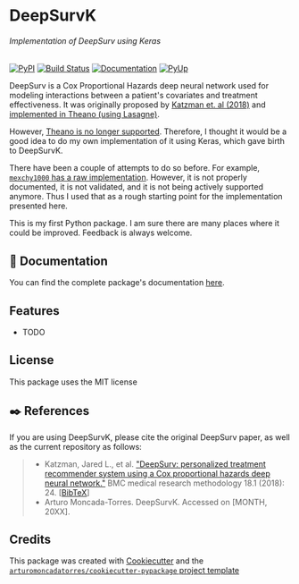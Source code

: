 
# DeepSurvK
######  Implementation of DeepSurv using Keras

[![PyPI](https://img.shields.io/pypi/v/deepsurvk.svg)](https://pypi.python.org/pypi/deepsurvk)
[![Build Status](https://img.shields.io/travis/arturomoncadatorres/deepsurvk.svg?branch=master)](https://travis-ci.org/arturomoncadatorres/deepsurvk)
[![Documentation](https://readthedocs.org/projects/deepsurvk/badge/?version=latest)](https://deepsurvk.readthedocs.io/en/latest/?badge=latest)
[![PyUp](https://pyup.io/repos/github/arturomoncadatorres/deepsurvk/shield.svg)](https://pyup.io/repos/github/arturomoncadatorres/deepsurvk/)

DeepSurv is a Cox Proportional Hazards deep neural network used for modeling interactions between a patient's covariates and treatment effectiveness. It was originally proposed by [Katzman et. al (2018)](https://bmcmedresmethodol.biomedcentral.com/articles/10.1186/s12874-018-0482-1) and [implemented in Theano (using Lasagne)](https://github.com/jaredleekatzman/DeepSurv).

However, [Theano is no longer supported](https://groups.google.com/forum/#!msg/theano-users/7Poq8BZutbY/rNCIfvAEAwAJ). Therefore, I thought it would be a good idea to do my own implementation of it using Keras, which gave birth to DeepSurvK.

There have been a couple of attempts to do so before. For example, [`mexchy1000` has a raw implementation](https://github.com/mexchy1000/DeepSurv_Keras). However, it is not properly documented, it is not validated, and it is not being actively supported anymore. Thus I used that as a rough starting point for the implementation presented here.

This is my first Python package. I am sure there are many places where it could be improved. Feedback is always welcome.

## :bookmark_tabs: Documentation
You can find the complete package's documentation [here](https://deepsurvk.readthedocs.io).

## Features
* TODO

## License
This package uses the MIT license

## :black_nib: References
If you are using DeepSurvK, please cite the original DeepSurv paper, as well as the current repository as follows:

> * Katzman, Jared L., et al. ["DeepSurv: personalized treatment recommender system using a Cox proportional hazards deep neural network."](https://link.springer.com/article/10.1186/s12874-018-0482-1) BMC medical research methodology 18.1 (2018): 24. [[BibTeX](https://scholar.googleusercontent.com/scholar.bib?q=info:hG13Z0IGDPkJ:scholar.google.com/&output=citation&scisdr=CgXVK4mOEOOa6e7oHyc:AAGBfm0AAAAAXxbtByd6uXB8fbxpWDom9eCJp71TAtUO&scisig=AAGBfm0AAAAAXxbtB35QPVsdnSAHsADGSX408btb6Gvf&scisf=4&ct=citation&cd=-1&hl=en)]
> * Arturo Moncada-Torres. DeepSurvK. Accessed on [MONTH, 20XX].

## Credits
This package was created with [Cookiecutter](https://github.com/cookiecutter/cookiecutter) and the [`arturomoncadatorres/cookiecutter-pypackage` project template](https://github.com/arturomoncadatorres/cookiecutter-pypackage)
